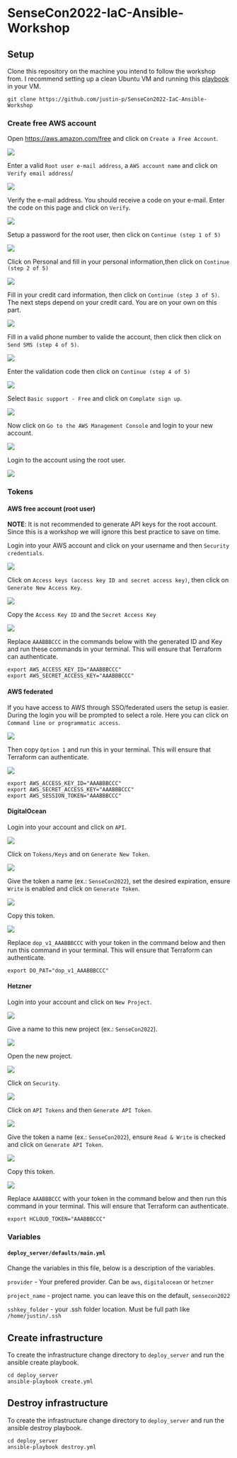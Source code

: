 # SenseCon2022-IaC-Ansible-Workshop

## Setup 

Clone this repository on the machine you intend to follow the workshop from. I recommend setting up a clean Ubuntu VM and running this [playbook](https://github.com/justin-p/ansible-playbook-terraform-workstation#installation) in your VM.

```
git clone https://github.com/justin-p/SenseCon2022-IaC-Ansible-Workshop
```

### Create free AWS account

Open https://aws.amazon.com/free and click on `Create a Free Account`.

![](_img/aws/create_free_user/2022-05-30_15-32.png)

Enter a valid `Root user e-mail address`, a `AWS account name` and click on `Verify email address`/

![](_img/aws/create_free_user/2022-05-30_15-33.png)

Verify the e-mail address. You should receive a code on your e-mail. Enter the code on this page and click on `Verify`.

![](_img/aws/create_free_user/2022-05-30_15-34.png)

Setup a password for the root user, then click on `Continue (step 1 of 5)`

![](_img/aws/create_free_user/2022-05-30_15-35.png)

Click on Personal and fill in your personal information,then click on `Continue (step 2 of 5)`

![](_img/aws/create_free_user/2022-05-30_15-36.png)

Fill in your credit card information, then click on `Continue (step 3 of 5)`. The next steps depend on your credit card. You are on your own on this part.

![](_img/aws/create_free_user/2022-05-30_15-39.png)

Fill in a valid phone number to valide the account, then click then click on `Send SMS (step 4 of 5)`.

![](_img/aws/create_free_user/2022-05-30_15-40.png)

Enter the validation code then click on `Continue (step 4 of 5)`

![](_img/aws/create_free_user/2022-05-30_15-41.png)

Select `Basic support - Free` and click on `Complate sign up`.

![](_img/aws/create_free_user/2022-05-30_15-41_1.png)

Now click on `Go to the AWS Management Console` and login to your new account.

![](_img/aws/create_free_user/2022-05-30_15-41_2.png)

Login to the account using the root user.

![](_img/aws/create_free_user/2022-05-30_15-52.png)

### Tokens

#### AWS free account (root user)

**NOTE**: It is not recommended to generate API keys for the root account. Since this is a workshop we will ignore this best practice to save on time.

Login into your AWS account and click on your username and then `Security credentials`.

![](_img/aws/root_user/2022-05-30_15-16.png)

Click on `Access keys (access key ID and secret access key)`, then click on `Generate New Access Key`.

![](_img/aws/root_user/2022-05-30_15-16_1.png)

Copy the `Access Key ID` and the `Secret Access Key`

![](_img/aws/root_user/2022-05-30_15-17.png)

Replace `AAABBBCCC` in the commands below with the generated ID and Key and run these commands in your terminal. This will ensure that Terraform can authenticate.

```
export AWS_ACCESS_KEY_ID="AAABBBCCC"
export AWS_SECRET_ACCESS_KEY="AAABBBCCC"
```

#### AWS federated

If you have access to AWS through SSO/federated users the setup is easier. During the login you will be prompted to select a role. Here you can click on `Command line or programmatic access`.

![](_img/aws/federated/2022-05-30_15-19.png)

Then copy `Option 1` and run this in your terminal. This will ensure that Terraform can authenticate.

![](_img/aws/federated/2022-05-30_15-19_1.png)

```
export AWS_ACCESS_KEY_ID="AAABBBCCC"
export AWS_SECRET_ACCESS_KEY="AAABBBCCC"
export AWS_SESSION_TOKEN="AAABBBCCC"
```

#### DigitalOcean

Login into your account and click on `API`.

![](_img/digitalocean/2022-05-30_14-57.png)


Click on `Tokens/Keys` and on `Generate New Token`.

![](_img/digitalocean/2022-05-30_14-59.png)

Give the token a name (ex.: `SenseCon2022`), set the desired expiration, ensure `Write` is enabled and click on `Generate Token`.

![](_img/digitalocean/2022-05-30_14-59_1.png)

Copy this token.

![](_img/digitalocean/2022-05-30_14-59_2.png)

Replace `dop_v1_AAABBBCCC` with your token in the command below and then run this command in your terminal. This will ensure that Terraform can authenticate.

```
export DO_PAT="dop_v1_AAABBBCCC"
```

#### Hetzner

Login into your account and click on `New Project`.

![](img/../_img/hetzner/2022-05-30_15-06.png)

Give a name to this new project (ex.: `SenseCon2022`).

![](img/../_img/hetzner/2022-05-30_15-06_1.png)

Open the new project.

![](img/../_img/hetzner/2022-05-30_15-06_2.png)

Click on `Security`.

![](img/../_img/hetzner/2022-05-30_15-06_3.png)

Click on `API Tokens` and then `Generate API Token`.

![](img/../_img/hetzner/2022-05-30_15-07.png)

Give the token a name (ex.: `SenseCon2022`), ensure `Read & Write` is checked and click on `Generate API Token`.

![](img/../_img/hetzner/2022-05-30_15-07_1.png)

Copy this token.

![](img/../_img/hetzner/2022-05-30_15-07_2.png)

Replace `AAABBBCCC` with your token in the command below and then run this command in your terminal. This will ensure that Terraform can authenticate.

```
export HCLOUD_TOKEN="AAABBBCCC"
```

### Variables

#### `deploy_server/defaults/main.yml`

Change the variables in this file, below is a description of the variables.

`provider` - Your prefered provider. Can be `aws`, `digitalocean` or `hetzner`  

`project_name` - project name. you can leave this on the default, `sensecon2022`  

`sshkey_folder` - your .ssh folder location. Must be full path like `/home/justin/.ssh`  


## Create infrastructure

To create the infrastructure change directory to `deploy_server` and run the ansible create playbook.

```
cd deploy_server
ansible-playbook create.yml
```

## Destroy infrastructure

To create the infrastructure change directory to `deploy_server` and run the ansible destroy playbook.

```
cd deploy_server
ansible-playbook destroy.yml
```
